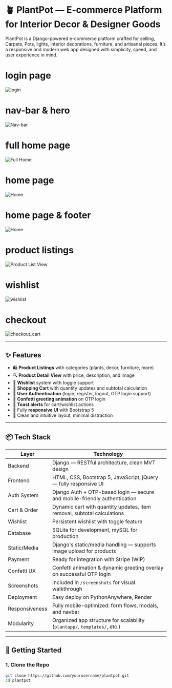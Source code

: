 # 🪴 PlantPot — E-commerce Platform for Interior Decor & Designer Goods

PlantPot is a Django-powered e-commerce platform crafted for selling, Carpets, Pots, lights, interior decorations, furniture, and artisanal pieces. It’s a responsive and modern web app designed with simplicity, speed, and user experience in mind.

# login page
![login](screenshots/login.png)
# nav-bar & hero
![Nav-bar](screenshots/home.png)
# full home page
![Full Home](screenshots/platpot_scrollshot.png)
# home page
![Home](screenshots/home1.png)
# home page & footer
![Home](screenshots/home2.png)
# product listings
![Product List View](screenshots/product_list.png)
# wishlist
![wishlist](screenshots/wishlist.png)
# checkout
![checkout_cart](screenshots/checkin.png)

---

## ✨ Features

- 🛍️ **Product Listings** with categories (plants, decor, furniture, more)
- 🔍 **Product Detail View** with price, description, and image
- 🧡 **Wishlist** system with toggle support
- 🛒 **Shopping Cart** with quantity updates and subtotal calculation
- 🔐 **User Authentication** (login, register, logout, OTP login support)
- 🎊 **Confetti greeting animation** on OTP login
- 💬 **Toast alerts** for cart/wishlist actions
- 📱 Fully **responsive UI** with Bootstrap 5
- 🎨 Clean and intuitive layout, minimal distraction

---

## 📦 Tech Stack

| Layer         | Technology                                                                |
|---------------|---------------------------------------------------------------------------|
| Backend       | Django — RESTful architecture, clean MVT design                           |
| Frontend      | HTML, CSS, Bootstrap 5, JavaScript, jQuery — fully responsive UI          |
| Auth System   | Django Auth + OTP-based login — secure and mobile-friendly authentication |
| Cart & Order  | Dynamic cart with quantity updates, item removal, subtotal calculations   |
| Wishlist      | Persistent wishlist with toggle feature                                   |
| Database      | SQLite for development, mySQL for production                              |
| Static/Media  | Django's static/media handling — supports image upload for products       |
| Payment       |    Ready for integration with Stripe (WIP)                                |
| Confetti UX   | Confetti animation & dynamic greeting overlay on successful OTP login     |
| Screenshots   | Included in `/screenshots` for visual walkthrough                         |
| Deployment    | Easy deploy on PythonAnywhere, Render                                     |
| Responsiveness| Fully mobile-optimized: form flows, modals, and navbar                    |
| Modularity    | Organized app structure for scalability (`plantapp/`, `templates/`, etc.) |


---

## 🚀 Getting Started

### 1. Clone the Repo

```bash
git clone https://github.com/yourusername/plantpot.git
cd plantpot
